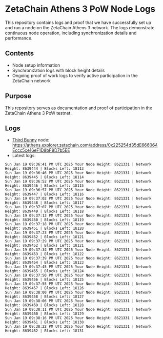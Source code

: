 # ZetaChain Athens 3 PoW Node Logs
This repository contains logs and proof that we have successfully set up and run a node on the ZetaChain Athens 3 network. The logs demonstrate continuous node operation, including synchronization details and performance.

## Contents
- Node setup information
- Synchronization logs with block height details
- Ongoing proof of work logs to verify active participation in the ZetaChain network

## Purpose
This repository serves as documentation and proof of participation in the ZetaChain Athens 3 PoW testnet.

## Logs

- [Third Bunny](https://thirdbunny.xyz/) node: https://athens.explorer.zetachain.com/address/0x225254d35dE666064Eccc5ce16eF1D8bF8D7b5EE
- Latest logs:
```
Sun Jan 19 09:36:41 PM UTC 2025 Your Node Height: 8621331 | Network Height: 8639444 | Blocks Left: 18113
Sun Jan 19 09:36:46 PM UTC 2025 Your Node Height: 8621331 | Network Height: 8639445 | Blocks Left: 18114
Sun Jan 19 09:36:52 PM UTC 2025 Your Node Height: 8621331 | Network Height: 8639446 | Blocks Left: 18115
Sun Jan 19 09:36:57 PM UTC 2025 Your Node Height: 8621331 | Network Height: 8639447 | Blocks Left: 18116
Sun Jan 19 09:37:02 PM UTC 2025 Your Node Height: 8621331 | Network Height: 8639448 | Blocks Left: 18117
Sun Jan 19 09:37:07 PM UTC 2025 Your Node Height: 8621331 | Network Height: 8639449 | Blocks Left: 18118
Sun Jan 19 09:37:13 PM UTC 2025 Your Node Height: 8621331 | Network Height: 8639450 | Blocks Left: 18119
Sun Jan 19 09:37:18 PM UTC 2025 Your Node Height: 8621331 | Network Height: 8639451 | Blocks Left: 18120
Sun Jan 19 09:37:23 PM UTC 2025 Your Node Height: 8621331 | Network Height: 8639452 | Blocks Left: 18121
Sun Jan 19 09:37:29 PM UTC 2025 Your Node Height: 8621331 | Network Height: 8639452 | Blocks Left: 18121
Sun Jan 19 09:37:34 PM UTC 2025 Your Node Height: 8621331 | Network Height: 8639453 | Blocks Left: 18122
Sun Jan 19 09:37:39 PM UTC 2025 Your Node Height: 8621331 | Network Height: 8639454 | Blocks Left: 18123
Sun Jan 19 09:37:45 PM UTC 2025 Your Node Height: 8621331 | Network Height: 8639455 | Blocks Left: 18124
Sun Jan 19 09:37:50 PM UTC 2025 Your Node Height: 8621331 | Network Height: 8639456 | Blocks Left: 18125
Sun Jan 19 09:37:55 PM UTC 2025 Your Node Height: 8621331 | Network Height: 8639457 | Blocks Left: 18126
Sun Jan 19 09:38:00 PM UTC 2025 Your Node Height: 8621331 | Network Height: 8639458 | Blocks Left: 18127
Sun Jan 19 09:38:06 PM UTC 2025 Your Node Height: 8621331 | Network Height: 8639459 | Blocks Left: 18128
Sun Jan 19 09:38:11 PM UTC 2025 Your Node Height: 8621331 | Network Height: 8639460 | Blocks Left: 18129
Sun Jan 19 09:38:16 PM UTC 2025 Your Node Height: 8621331 | Network Height: 8639461 | Blocks Left: 18130
Sun Jan 19 09:38:22 PM UTC 2025 Your Node Height: 8621331 | Network Height: 8639462 | Blocks Left: 18131
```
